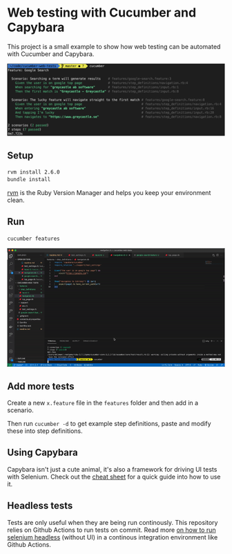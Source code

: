 # Web testing with Cucumber and Capybara

This project is a small example to show how web testing can be automated with Cucumber and Capybara.

![test results in command line](./test-results.png)

## Setup

```bash
rvm install 2.6.0
bundle install
```

[rvm](https://rvm.io/) is the Ruby Version Manager and helps you keep your environment clean.

## Run

```bash
cucumber features
```

![executing tests](./executing-tests.gif)

## Add more tests

Create a new `x.feature` file in the `features` folder and then add in a scenario.

Then run `cucumber -d` to get example step definitions, paste and modify these into step definitions.

## Using Capybara
Capybara isn't just a cute animal, it's also a framework for driving UI tests with Selenium. Check out the [cheat sheet](https://gist.github.com/zhengjia/428105) for a quick guide into how to use it.

## Headless tests

Tests are only useful when they are being run continously. This repository relies on Github Actions to run tests on commit. Read more [on how to run selenium headless](https://www.linkedin.com/pulse/running-selenium-web-tests-github-actions-moataz-nabil/) (without UI) in a continous integration environment like Github Actions.